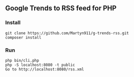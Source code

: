 ## Google Trends to RSS feed for PHP

### Install
```
git clone https://github.com/Martyn911/g-trends-rss.git
composer install
```

### Run
```
php bin/cli.php
php -S localhost:8080 -t public
Go to http://localhost:8080/rss.xml
```


